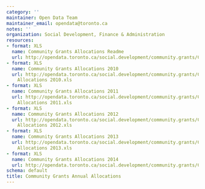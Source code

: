```yaml
---
category: ''
maintainer: Open Data Team
maintainer_email: opendata@toronto.ca
notes: ''
organization: Social Development, Finance & Administration
resources:
- format: XLS
  name: Community Grants Allocations Readme
  url: http://opendata.toronto.ca/social.development/community.grants/CommunityGrantsReadMe.xls
- format: XLS
  name: Community Grants Allocations 2010
  url: http://opendata.toronto.ca/social.development/community.grants/Community Grants
    Allocations 2010.xls
- format: XLS
  name: Community Grants Allocations 2011
  url: http://opendata.toronto.ca/social.development/community.grants/Community Grants
    Allocations 2011.xls
- format: XLS
  name: Community Grants Allocations 2012
  url: http://opendata.toronto.ca/social.development/community.grants/Community Grants
    Allocations 2012.xls
- format: XLS
  name: Community Grants Allocations 2013
  url: http://opendata.toronto.ca/social.development/community.grants/Community Grants
    Allocations 2013.xls
- format: XLS
  name: Community Grants Allocations 2014
  url: http://opendata.toronto.ca/social.development/community.grants/Community%20Grants%20Allocations%202014.xls
schema: default
title: Community Grants Annual Allocations
---
```

